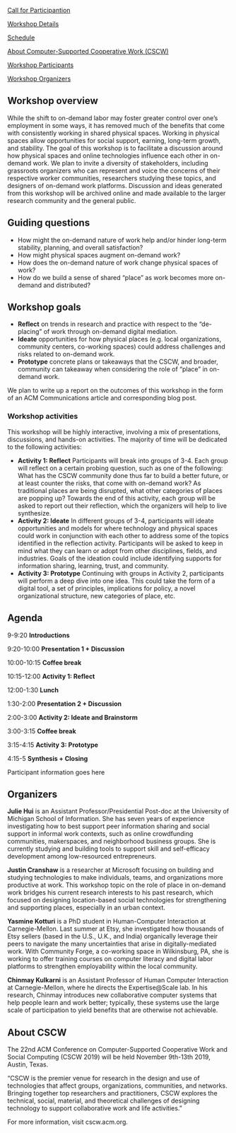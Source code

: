<a href="#participate">Call for Participantion</a>  

<a href="#info">Workshop Details</a>  

<a href="#schedule">Schedule</a>  

<a href="#cscw">About Computer-Supported Cooperative Work (CSCW)</a>  

<a href="#participants">Workshop Participants</a>  

<a href="#organizers">Workshop Organizers</a>  



## Workshop overview

While the shift to on-demand labor may foster greater control over one’s employment in some ways, it has removed much of the benefits that come with consistently working in shared physical spaces. Working in physical spaces allow opportunities for social support, earning, long-term growth, and stability. The goal of this workshop is to facilitate a discussion around how physical spaces and online technologies influence each other in on-demand work. We plan to invite a diversity of stakeholders, including grassroots organizers who can represent and voice the concerns of their respective worker communities, researchers studying these topics, and designers of on-demand work platforms. Discussion and ideas generated from this workshop will be archived online and made available to the larger research community and the general public. 

<div id="info">
  
## Guiding questions

- How might the on-demand nature of work help and/or hinder long-term stability, planning, and overall satisfaction?
- How might physical spaces augment on-demand work? 
- How does the on-demand nature of work change physical spaces of work? 
- How do we build a sense of shared “place” as work becomes more on-demand and distributed?

## Workshop goals

- **Reflect** on trends in research and practice with respect to the “de-placing” of work through on-demand digital mediation. 
- **Ideate** opportunities for how physical places (e.g. local organizations, community centers, co-working spaces) could address challenges and risks related to on-demand work.
- **Prototype** concrete plans or takeaways that the CSCW, and broader, community can takeaway when considering the role of “place” in on-demand work. 

We plan to write up a report on the outcomes of this workshop in the form of an ACM Communications article and corresponding blog post.

</div><div id="schedule">

### Workshop activities

This workshop will be highly interactive, involving a mix of presentations, discussions, and hands-on activities. The majority of time will be dedicated to the following activities:  

- **Activity 1: Reflect** Participants will break into groups of 3-4. Each group will reflect on a certain probing question, such as one of the following: What has the CSCW community done thus far to build a better future, or at least counter the risks, that come with on-demand work? As traditional places are being disrupted, what other categories of places are popping up? Towards the end of this activity, each group will be asked to report out their reflection, which the organizers will help to live synthesize.
- **Activity 2: Ideate** In different groups of 3-4, participants will ideate opportunities and models for where technology and physical spaces could work in conjunction with each other to address some of the topics identified in the reflection activity. Participants will be asked to keep in mind what they can learn or adopt from other disciplines, fields, and industries. Goals of the ideation could include identifying supports for information sharing, learning, trust, and community.
- **Activity 3: Prototype** Continuing with groups in Activity 2, participants will perform a deep dive into one idea. This could take the form of a digital tool, a set of principles, implications for policy, a novel organizational structure, new categories of place, etc.


## Agenda

9-9:20 **Introductions**  

9:20-10:00 **Presentation 1 + Discussion**  

10:00-10:15 **Coffee break**  

10:15-12:00 **Activity 1: Reflect**  

12:00-1:30 **Lunch**  

1:30-2:00 **Presentation 2 + Discussion**  

2:00-3:00 **Activity 2: Ideate and Brainstorm**  

3:00-3:15 **Coffee break**  

3:15-4:15 **Activity 3: Prototype** 

4:15-5 **Synthesis + Closing**


</div>

<div id ="participants">Participant information goes here</div>

<div id="Organizers">

## Organizers

**Julie Hui** is an Assistant Professor/Presidential Post-doc at the University of Michigan School of Information. She has seven years of experience investigating how to best support peer information sharing and social support in informal work contexts, such as online crowdfunding communities, makerspaces, and neighborhood business groups. She is currently studying and building tools to support skill and self-efficacy development among low-resourced entrepreneurs.  

**Justin Cranshaw** is a researcher at Microsoft focusing on building and studying technologies to make individuals, teams, and organizations more productive at work. This workshop topic on the role of place in on-demand work bridges his current research interests to his past research, which focused on designing location-based social technologies for strengthening and supporting places, especially in an urban context.   

**Yasmine Kotturi** is a PhD student in Human-Computer Interaction at Carnegie-Mellon. Last summer at Etsy, she investigated how thousands of Etsy sellers (based in the U.S., U.K., and India) organically leverage their peers to navigate the many uncertainties that arise in digitally-mediated work. With Community Forge, a co-working space in Wilkinsburg, PA, she is working to offer training courses on computer literacy and digital labor platforms to strengthen employability within the local community.   

**Chinmay Kulkarni** is an Assistant Professor of Human Computer Interaction at Carnegie-Mellon, where he directs the Expertise@Scale lab. In his research, Chinmay introduces new collaborative computer systems that help people learn and work better; typically, these systems use the large scale of participation to yield benefits that are otherwise not achievable. 


</div><div id="cscw">
  
 ## About CSCW
  
The 22nd ACM Conference on Computer-Supported Cooperative Work and Social Computing (CSCW 2019) will be held November 9th-13th 2019, Austin, Texas.

“CSCW is the premier venue for research in the design and use of technologies that affect groups, organizations, communities, and networks. Bringing together top researchers and practitioners, CSCW explores the technical, social, material, and theoretical challenges of designing technology to support collaborative work and life activities.”

For more information, visit cscw.acm.org.
  
 </div>
